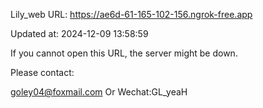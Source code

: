 Lily_web URL: https://ae6d-61-165-102-156.ngrok-free.app

Updated at: 2024-12-09 13:58:59

If you cannot open this URL, the server might be down.

Please contact: 

goley04@foxmail.com Or Wechat:GL_yeaH